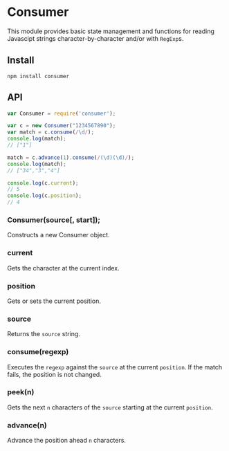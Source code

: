 Consumer
=============

This module provides basic state management and functions for reading Javascipt strings character-by-character
and/or with `RegExp`s.

## Install
```
npm install consumer
```

## API
```javascript
var Consumer = require('consumer');

var c = new Consumer("1234567890");
var match = c.consume(/\d/);
console.log(match);
// ["1"]

match = c.advance(1).consume(/(\d)(\d)/);
console.log(match);
// ["34","3","4"]

console.log(c.current);
// 5
console.log(c.position);
// 4
```

### Consumer(source[, start]);
Constructs a new Consumer object.

### current
Gets the character at the current index.

### position
Gets or sets the current position.

### source
Returns the `source` string.

### consume(regexp)
Executes the `regexp` against the `source` at the current `position`. If the match fails, the position is not changed.

### peek(n)
Gets the next `n` characters of the `source` starting at the current `position`.

### advance(n)
Advance the position ahead `n` characters.
